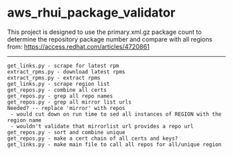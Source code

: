 # aws_rhui_package_validator

This project is designed to use the primary.xml.gz package count to determine the repository package number and compare with all regions from:
https://access.redhat.com/articles/4720861

---
```
get_links.py - scrape for latest rpm
extract_rpms.py - download latest rpms
extract_rpms.py - extract rpms
get_links.py - scrape region list 
get_repos.py - combine all certs
get_repos.py - grep all repo names
get_repos.py - grep all mirror list urls
Needed? -- replace 'mirror' with repos 
 - would cut down on run time to sed all instances of REGION with the region name
 - wouldn't validate that mirrorlist url provides a repo url
get_repos.py - sort and combine unique
get_repos.py - make a cert chain of all certs and keys?
get_links.py - make main file to call all repos for all/unique region
```